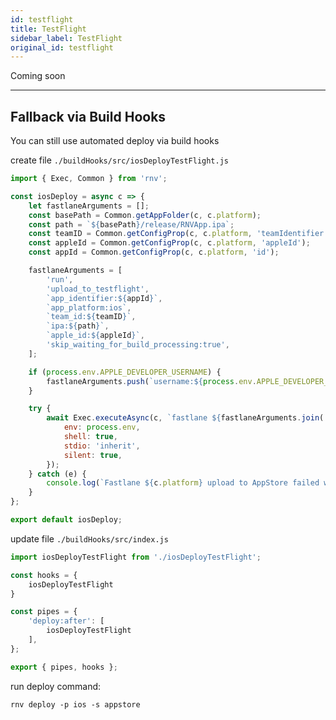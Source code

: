 ```yaml
---
id: testflight
title: TestFlight
sidebar_label: TestFlight
original_id: testflight
---
```




Coming soon


---
## Fallback via Build Hooks

You can still use automated deploy via build hooks

create file `./buildHooks/src/iosDeployTestFlight.js`

```js
import { Exec, Common } from 'rnv';

const iosDeploy = async c => {
    let fastlaneArguments = [];
    const basePath = Common.getAppFolder(c, c.platform);
    const path = `${basePath}/release/RNVApp.ipa`;
    const teamID = Common.getConfigProp(c, c.platform, 'teamIdentifier');
    const appleId = Common.getConfigProp(c, c.platform, 'appleId');
    const appId = Common.getConfigProp(c, c.platform, 'id');

    fastlaneArguments = [
        'run',
        'upload_to_testflight',
        `app_identifier:${appId}`,
        `app_platform:ios`,
        `team_id:${teamID}`,
        `ipa:${path}`,
        `apple_id:${appleId}`,
        'skip_waiting_for_build_processing:true',
    ];

    if (process.env.APPLE_DEVELOPER_USERNAME) {
        fastlaneArguments.push(`username:${process.env.APPLE_DEVELOPER_USERNAME}`);
    }

    try {
        await Exec.executeAsync(c, `fastlane ${fastlaneArguments.join(' ')}`, {
            env: process.env,
            shell: true,
            stdio: 'inherit',
            silent: true,
        });
    } catch (e) {
        console.log(`Fastlane ${c.platform} upload to AppStore failed with error ${e}`);
    }
};

export default iosDeploy;
```

update file `./buildHooks/src/index.js`

```js
import iosDeployTestFlight from './iosDeployTestFlight';

const hooks = {
    iosDeployTestFlight
}

const pipes = {
    'deploy:after': [
        iosDeployTestFlight
    ],
};

export { pipes, hooks };
```

run deploy command:


`rnv deploy -p ios -s appstore`
